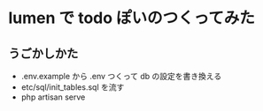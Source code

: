 # lumen で todo ぽいのつくってみた
## うごかしかた
- .env.example から .env つくって db の設定を書き換える
- etc/sql/init_tables.sql を流す
- php artisan serve
